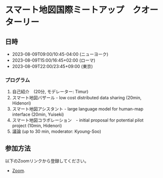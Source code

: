 # スマート地図国際ミートアップ　クオーターリー　

## 日時

- 2023-08-09T09:00/10:45-04:00 (ニューヨーク)
- 2023-08-09T15:00/16:45+02:00 (ローマ)
- 2023-08-09T22:00/23:45+09:00 (東京)

### プログラム
1. 自己紹介　(20分, モデレーター: Timur)
2. スマート地図バザール - low cost distributed data sharing (20min, Hidenori)
3. スマート地図アシスタント - large language model for human-map interface (20min, Yuiseki)
4. スマート地図コラボレーション　- initial proposal for potential pilot project (10min, Hidenori)
5. 議論 (up to 30 min, moderator: Kyoung-Soo)

## 参加方法

以下のZoomリンクから登録してください。

- [Zoom](https://us02web.zoom.us/j/82862812293?pwd=VGpOYXFoZUVEMHFzVWVaQjNWWjNtUT09).

